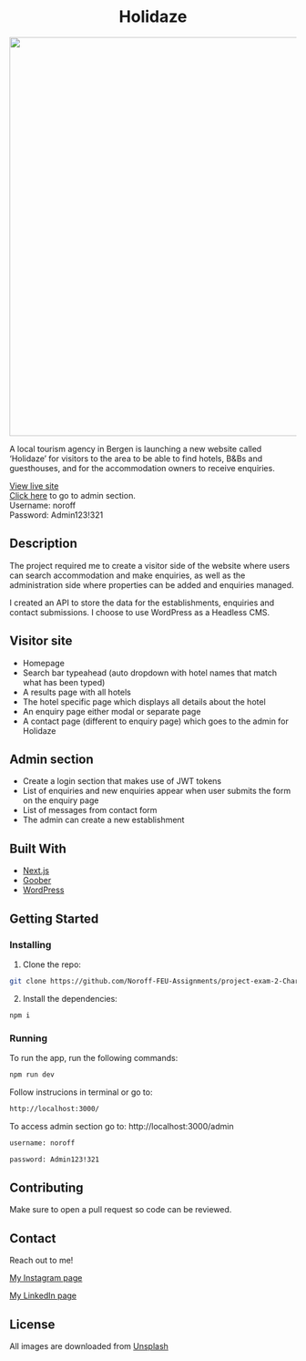 <h1 align="center"> Holidaze </h1>
<p align="center">
  <img src ="https://ce.accelr.dev/wp-content/uploads/2022/05/Web-1920-–-1.png" width="700px"/>
</p>

A local tourism agency in Bergen is launching a new website called ‘Holidaze’ for visitors to the area to be able to find hotels, B&Bs and guesthouses, and for the accommodation owners to receive enquiries.

[View live site](https://holidaze-liart.vercel.app/)</br>
[Click here](https://holidaze-liart.vercel.app/admin) to go to admin section. <br/>
Username: noroff<br/>
Password: Admin123!321

## Description

The project required me to create a visitor side of the website where users can search accommodation and make enquiries, as well as the administration side where properties can be added and enquiries managed.

I created an API to store the data for the establishments, enquiries and contact submissions. I choose to use WordPress as a Headless CMS.

## Visitor site
- Homepage
- Search bar typeahead (auto dropdown with hotel names that match what has been typed)
- A results page with all hotels
- The hotel specific page which displays all details about the hotel
- An enquiry page either modal or separate page
- A contact page (different to enquiry page) which goes to the admin for Holidaze

## Admin section
- Create a login section that makes use of JWT tokens
- List of enquiries and new enquiries appear when user submits the form on the enquiry page
- List of messages from contact form
- The admin can create a new establishment

## Built With

- [Next.js](https://nextjs.org/)
- [Goober](https://goober.js.org/)
- [WordPress](https://wordpress.com/)

## Getting Started

### Installing

1. Clone the repo:

```bash
git clone https://github.com/Noroff-FEU-Assignments/project-exam-2-CharlotteEssajee
```

2. Install the dependencies:

```
npm i
```

### Running

To run the app, run the following commands:

```bash
npm run dev
```

Follow instrucions in terminal or go to:

```bash
http://localhost:3000/
```

To access admin section go to: http://localhost:3000/admin

```bash
username: noroff
```

```bash
password: Admin123!321
```

## Contributing

Make sure to open a pull request so code can be reviewed.

## Contact

Reach out to me!

[My Instagram page](https://instagram.com/essajee)

[My LinkedIn page](https://linkedin.com/in/charlotte-essajee-67aa39226)

## License

All images are downloaded from [Unsplash](https://unsplash.com/) 
